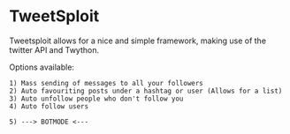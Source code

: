 # TweetSploit
Tweetsploit allows for a nice and simple framework, making use of the twitter API and Twython.

Options available:

    1) Mass sending of messages to all your followers
    2) Auto favouriting posts under a hashtag or user (Allows for a list)
    3) Auto unfollow people who don't follow you
    4) Auto follow users
    
    5) ---> BOTMODE <---

